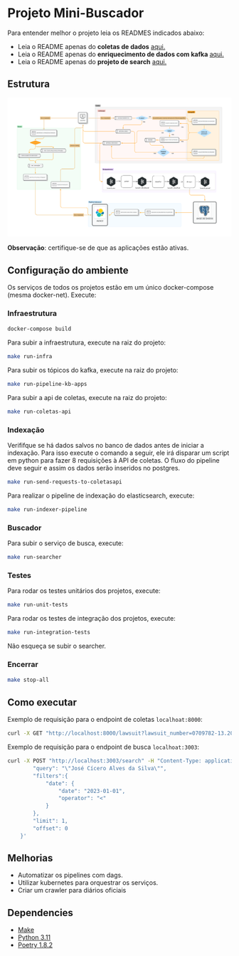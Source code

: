 # Projeto Mini-Buscador

Para entender melhor o projeto leia os READMES indicados abaixo:
- Leia o README apenas do **coletas de dados** [aqui.](./coletas-api/README.md)
- Leia o README apenas do **enriquecimento de dados com kafka** [aqui.](./kb-kafka-pipeline/README.md)
- Leia o README apenas do **projeto de search** [aqui.](./search/README.md)

## Estrutura
![Estrutura atual do projeto](./imagens/minijus_arq_1.png)

**Observação**: certifique-se de que as aplicações estão ativas.

## Configuração do ambiente
Os serviços de todos os projetos estão em um único docker-compose (mesma docker-net). Execute:

### Infraestrutura
```bash
docker-compose build
```

Para subir a infraestrutura, execute na raiz do projeto:

```bash
make run-infra
```

Para subir os tópicos do kafka, execute na raiz do projeto:

```bash
make run-pipeline-kb-apps
```

Para subir a api de coletas, execute na raiz do projeto:

```bash
make run-coletas-api 
```
### Indexação

Verififque se há dados salvos no banco de dados antes de iniciar a indexação. Para isso execute o comando a seguir, ele irá disparar um script em python para fazer 8 requisições à API de coletas. O fluxo do pipeline deve seguir e assim os dados serão inseridos no postgres.

```bash
make run-send-requests-to-coletasapi 
```

Para realizar o pipeline de indexação do elasticsearch, execute:

```bash
make run-indexer-pipeline
```

### Buscador

Para subir o serviço de busca, execute:

```bash
make run-searcher
```

### Testes

Para rodar os testes unitários dos projetos, execute:

```bash
make run-unit-tests
```

Para rodar os testes de integração dos projetos, execute:

```bash
make run-integration-tests
```
Não esqueça se subir o searcher.

### Encerrar

```bash
make stop-all
```

## Como executar

Exemplo de requisição para o endpoint de coletas `localhoat:8000`:
```bash
curl -X GET "http://localhost:8000/lawsuit?lawsuit_number=0709782-13.2022.8.02.0058&max_cache_age_seconds=600000"
```

Exemplo de requisição para o endpoint de busca `localhoat:3003`:
```bash
curl -X POST "http://localhost:3003/search" -H "Content-Type: application/json" -d '{
        "query": "\"José Cícero Alves da Silva\"",
        "filters":{
            "date": {
                "date": "2023-01-01",
                "operator": "<"
            }
        },
        "limit": 1,
        "offset": 0
    }'
```

## Melhorias
- Automatizar os pipelines com dags.
- Utilizar kubernetes para orquestrar os serviços.
- Criar um crawler para diários oficiais

## Dependencies

- [Make](https://www.gnu.org/software/make/)
- [Python 3.11](https://www.python.org/)
- [Poetry 1.8.2](https://python-poetry.org/)
